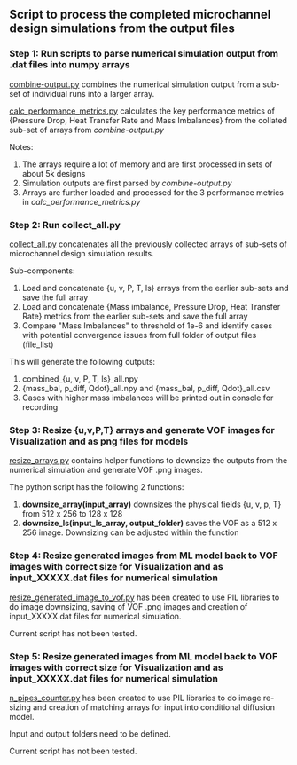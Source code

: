 ## Script to process the completed microchannel design simulations from the output files


### Step 1: Run scripts to parse numerical simulation output from .dat files into numpy arrays
[combine-output.py](https://github.com/ooichinchun/Microchannel-Designs/blob/main/ProcessDesigns/combine-output.py) combines the numerical simulation output from a sub-set of individual runs into a larger array.

[calc_performance_metrics.py](https://github.com/ooichinchun/Microchannel-Designs/blob/main/ProcessDesigns/calc_performance_metrics.py) calculates the key performance metrics of {Pressure Drop, Heat Transfer Rate and Mass Imbalances} from the collated sub-set of arrays from *combine-output.py*

Notes:
1) The arrays require a lot of memory and are first processed in sets of about 5k designs
2) Simulation outputs are first parsed by *combine-output.py*
3) Arrays are further loaded and processed for the 3 performance metrics in *calc_performance_metrics.py*

### Step 2: Run collect_all.py
[collect_all.py](https://github.com/ooichinchun/Microchannel-Designs/blob/main/ProcessDesigns/collect_all.py) concatenates all the previously collected arrays of sub-sets of microchannel design simulation results.

Sub-components: 
1) Load and concatenate {u, v, P, T, ls} arrays from the earlier sub-sets and save the full array
2) Load and concatenate {Mass imbalance, Pressure Drop, Heat Transfer Rate} metrics from the earlier sub-sets and save the full array
3) Compare "Mass Imbalances" to threshold of 1e-6 and identify cases with potential convergence issues from full folder of output files (file_list)

This will generate the following outputs:
1) combined_{u, v, P, T, ls}_all.npy
2) {mass_bal, p_diff, Qdot}_all.npy and {mass_bal, p_diff, Qdot}_all.csv
3) Cases with higher mass imbalances will be printed out in console for recording


### Step 3: Resize {u,v,P,T} arrays and generate VOF images for Visualization and as png files for models

[resize_arrays.py](https://github.com/ooichinchun/Microchannel-Designs/blob/main/ProcessDesigns/resize_arrays.py) contains helper functions to downsize the outputs from the numerical simulation and generate VOF .png images.

The python script has the following 2 functions:
1) **downsize_array(input_array)** downsizes the physical fields {u, v, p, T} from 512 x 256 to 128 x 128
2) **downsize_ls(input_ls_array, output_folder)** saves the VOF as a 512 x 256 image. Downsizing can be adjusted within the function


### Step 4: Resize generated images from ML model back to VOF images with correct size for Visualization and as input_XXXXX.dat files for numerical simulation

[resize_generated_image_to_vof.py](https://github.com/ooichinchun/Microchannel-Designs/blob/main/ProcessDesigns/resize_generated_image_to_vof.py) has been created to use PIL libraries to do image downsizing, saving of VOF .png images and creation of input_XXXXX.dat files for numerical simulation. 

Current script has not been tested.

### Step 5: Resize generated images from ML model back to VOF images with correct size for Visualization and as input_XXXXX.dat files for numerical simulation

[n_pipes_counter.py](https://github.com/ooichinchun/Microchannel-Designs/blob/main/ProcessDesigns/n_pipes_counter.py) has been created to use PIL libraries to do image re-sizing and creation of matching arrays for input into conditional diffusion model. 

Input and output folders need to be defined.

Current script has not been tested.
